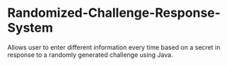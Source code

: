 # Randomized-Challenge-Response-System
Allows user to enter different information every time based on a secret in response to a randomly generated challenge using Java.
